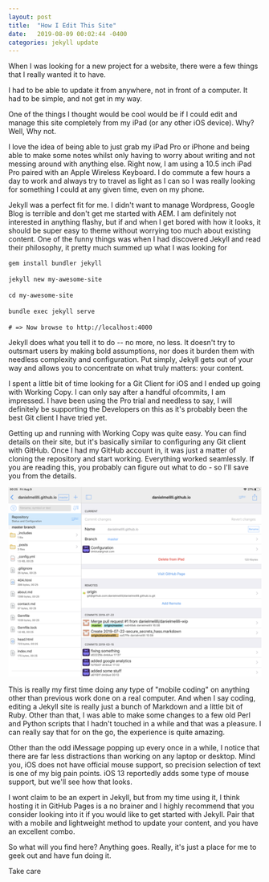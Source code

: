 ```yaml
---
layout: post
title:  "How I Edit This Site"
date:   2019-08-09 00:02:44 -0400
categories: jekyll update
---
```


When I was looking for a new project for a website, there were a few things that I really wanted it to have.

I had to be able to update it from anywhere, not in front of a computer.
It had to be simple, and not get in my way.

One of the things I thought would be cool would be if I could edit and manage this site completely from my iPad (or any other iOS device).  Why? Well, Why not.

I love the idea of being able to just grab my iPad Pro or iPhone and being able to make some notes whilst only having to worry about writing and not messing around with anything else.  Right now, I am using a 10.5 inch iPad Pro paired with an Apple Wireless Keyboard.  I do commute a few hours a day to work and always try to travel as light as I can so I was really looking for something I could at any given time, even on my phone. 

Jekyll was a perfect fit for me.  I didn't want to manage Wordpress, Google Blog is terrible and don't get me started with AEM.  I am definitely  not interested in anything flashy, but if and when I get bored with how it looks, it should be super easy to theme without worrying too much about existing content.  One of the funny things was when I had discovered Jekyll and read their philosophy, it pretty much summed up what I was looking for

```
gem install bundler jekyll

jekyll new my-awesome-site

cd my-awesome-site

bundle exec jekyll serve

# => Now browse to http://localhost:4000 
```


Jekyll does what you tell it to do -- no more, no less. It doesn't try to outsmart users by making bold assumptions, nor does it burden them with needless complexity and configuration. Put simply, Jekyll gets out of your way and allows you to concentrate on what truly matters: your content.

I spent a little bit of time looking for a Git Client for iOS and I ended up going with Working Copy. I can only say after a handful ofcommits, I am impressed.  I have been using the Pro trial and needless to say, I will definitely be supporting the Developers on this as it's probably been the best Git client I have tried yet.

Getting up and running with Working Copy was quite easy. You can find details on their site, but it's basically similar to configuring any Git client with GitHub.  Once I had my GitHub account in, it was just a matter of cloning the repository and start working. Everything worked seamlessly. If you are reading this, you probably can figure out  what to do - so I'll save you from the details.

![Working Copy iOS](/assets/IMG_0612.PNG)


This is really my first time doing any type of "mobile coding" on anything other than previous work done on a real computer.  And when I say coding, editing a Jekyll site is really just a bunch of Markdown and a little bit of Ruby. Other than that, I was able to make some changes to a few old Perl and Python scripts that I hadn't touched in a while and that was a pleasure. I can really say that for on the go, the experience is quite amazing.   

Other than the odd iMessage popping up every once in a while, I notice that there are far less distractions than working on any laptop or desktop.  Mind you, iOS does not have official mouse support, so precision selection of text is one of my big pain points. iOS 13 reportedly adds some type of mouse support, but we'll see how that looks.

I wont claim to be an expert in Jekyll, but from my time using it, I think hosting it in GitHub Pages is a no brainer and I highly recommend that you consider looking into it if you would like to get started with Jekyll. Pair that with a mobile and lightweight method to update your content, and you have an excellent combo.

So what will you find here? Anything goes. Really, it's just a place for me to geek out and have fun doing it. 

Take care

